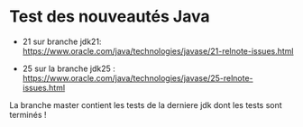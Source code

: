 <h1>Test des nouveautés Java</h1>

- 21 sur branche jdk21: https://www.oracle.com/java/technologies/javase/21-relnote-issues.html  

- 25 sur la branche jdk25 : https://www.oracle.com/java/technologies/javase/25-relnote-issues.html
  
La branche master contient les tests de la derniere jdk dont les tests sont terminés !
